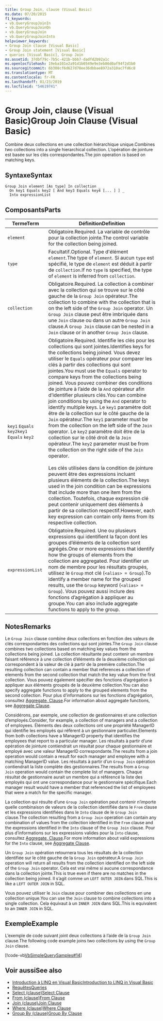 ```yaml
---
title: Group Join, clause (Visual Basic)
ms.date: 07/20/2015
f1_keywords:
- vb.QueryGroupJoinIn
- vb.QueryGroupJoinOn
- vb.QueryGroupJoin
- vb.QueryGroupJoinInto
helpviewer_keywords:
- Group Join clause [Visual Basic]
- Group Join statement [Visual Basic]
- queries [Visual Basic], Group Join
ms.assetid: 37dbf79c-7b5c-421b-bbb7-dadfd2b92a1c
ms.openlocfilehash: 19eba101e2a91d1b0549e9e3eb86d0af94f2d1b0
ms.sourcegitcommit: 6b308cf6d627d78ee36dbbae8972a310ac7fd6c8
ms.translationtype: MT
ms.contentlocale: fr-FR
ms.lasthandoff: 01/23/2019
ms.locfileid: "54619741"
---
```

# <a name="group-join-clause-visual-basic"></a><span data-ttu-id="73430-102">Group Join, clause (Visual Basic)</span><span class="sxs-lookup"><span data-stu-id="73430-102">Group Join Clause (Visual Basic)</span></span>
<span data-ttu-id="73430-103">Combine deux collections en une collection hiérarchique unique.</span><span class="sxs-lookup"><span data-stu-id="73430-103">Combines two collections into a single hierarchical collection.</span></span> <span data-ttu-id="73430-104">L’opération de jointure est basée sur les clés correspondantes.</span><span class="sxs-lookup"><span data-stu-id="73430-104">The join operation is based on matching keys.</span></span>  
  
## <a name="syntax"></a><span data-ttu-id="73430-105">Syntaxe</span><span class="sxs-lookup"><span data-stu-id="73430-105">Syntax</span></span>  
  
```  
Group Join element [As type] In collection _  
  On key1 Equals key2 [ And key3 Equals key4 [... ] ] _  
  Into expressionList  
```  
  
## <a name="parts"></a><span data-ttu-id="73430-106">Composants</span><span class="sxs-lookup"><span data-stu-id="73430-106">Parts</span></span>  
  
|<span data-ttu-id="73430-107">Terme</span><span class="sxs-lookup"><span data-stu-id="73430-107">Term</span></span>|<span data-ttu-id="73430-108">Définition</span><span class="sxs-lookup"><span data-stu-id="73430-108">Definition</span></span>|  
|---|---|  
|`element`|<span data-ttu-id="73430-109">Obligatoire.</span><span class="sxs-lookup"><span data-stu-id="73430-109">Required.</span></span> <span data-ttu-id="73430-110">La variable de contrôle pour la collection jointe.</span><span class="sxs-lookup"><span data-stu-id="73430-110">The control variable for the collection being joined.</span></span>|  
|`type`|<span data-ttu-id="73430-111">Facultatif.</span><span class="sxs-lookup"><span data-stu-id="73430-111">Optional.</span></span> <span data-ttu-id="73430-112">Type d'élément `element`.</span><span class="sxs-lookup"><span data-stu-id="73430-112">The type of `element`.</span></span> <span data-ttu-id="73430-113">Si aucun `type` est spécifié, le type de `element` est déduit à partir de `collection`.</span><span class="sxs-lookup"><span data-stu-id="73430-113">If no `type` is specified, the type of `element` is inferred from `collection`.</span></span>|  
|`collection`|<span data-ttu-id="73430-114">Obligatoire.</span><span class="sxs-lookup"><span data-stu-id="73430-114">Required.</span></span> <span data-ttu-id="73430-115">La collection à combiner avec la collection qui se trouve sur le côté gauche de la `Group Join` opérateur.</span><span class="sxs-lookup"><span data-stu-id="73430-115">The collection to combine with the collection that is on the left side of the `Group Join` operator.</span></span> <span data-ttu-id="73430-116">Un `Group Join` clause peut être imbriquée dans une `Join` clause ou dans un autre `Group Join` clause.</span><span class="sxs-lookup"><span data-stu-id="73430-116">A `Group Join` clause can be nested in a `Join` clause or in another `Group Join` clause.</span></span>|  
|<span data-ttu-id="73430-117">`key1` `Equals` `key2`</span><span class="sxs-lookup"><span data-stu-id="73430-117">`key1` `Equals` `key2`</span></span>|<span data-ttu-id="73430-118">Obligatoire.</span><span class="sxs-lookup"><span data-stu-id="73430-118">Required.</span></span> <span data-ttu-id="73430-119">Identifie les clés pour les collections qui sont jointes.</span><span class="sxs-lookup"><span data-stu-id="73430-119">Identifies keys for the collections being joined.</span></span> <span data-ttu-id="73430-120">Vous devez utiliser le `Equals` opérateur pour comparer les clés à partir des collections qui sont jointes.</span><span class="sxs-lookup"><span data-stu-id="73430-120">You must use the `Equals` operator to compare keys from the collections being joined.</span></span> <span data-ttu-id="73430-121">Vous pouvez combiner des conditions de jointure à l’aide de la `And` opérateur afin d’identifier plusieurs clés.</span><span class="sxs-lookup"><span data-stu-id="73430-121">You can combine join conditions by using the `And` operator to identify multiple keys.</span></span> <span data-ttu-id="73430-122">Le `key1` paramètre doit être de la collection sur le côté gauche de la `Join` opérateur.</span><span class="sxs-lookup"><span data-stu-id="73430-122">The `key1` parameter must be from the collection on the left side of the `Join` operator.</span></span> <span data-ttu-id="73430-123">Le `key2` paramètre doit être de la collection sur le côté droit de la `Join` opérateur.</span><span class="sxs-lookup"><span data-stu-id="73430-123">The `key2` parameter must be from the collection on the right side of the `Join` operator.</span></span><br /><br /> <span data-ttu-id="73430-124">Les clés utilisées dans la condition de jointure peuvent être des expressions incluant plusieurs éléments de la collection.</span><span class="sxs-lookup"><span data-stu-id="73430-124">The keys used in the join condition can be expressions that include more than one item from the collection.</span></span> <span data-ttu-id="73430-125">Toutefois, chaque expression clé peut contenir uniquement des éléments à partir de sa collection respectif.</span><span class="sxs-lookup"><span data-stu-id="73430-125">However, each key expression can contain only items from its respective collection.</span></span>|  
|`expressionList`|<span data-ttu-id="73430-126">Obligatoire.</span><span class="sxs-lookup"><span data-stu-id="73430-126">Required.</span></span> <span data-ttu-id="73430-127">Une ou plusieurs expressions qui identifient la façon dont les groupes d’éléments de la collection sont agrégés.</span><span class="sxs-lookup"><span data-stu-id="73430-127">One or more expressions that identify how the groups of elements from the collection are aggregated.</span></span> <span data-ttu-id="73430-128">Pour identifier un nom de membre pour les résultats groupés, utilisez le `Group` mot clé (`<alias> = Group`).</span><span class="sxs-lookup"><span data-stu-id="73430-128">To identify a member name for the grouped results, use the `Group` keyword (`<alias> = Group`).</span></span> <span data-ttu-id="73430-129">Vous pouvez aussi inclure des fonctions d’agrégation à appliquer au groupe.</span><span class="sxs-lookup"><span data-stu-id="73430-129">You can also include aggregate functions to apply to the group.</span></span>|  
  
## <a name="remarks"></a><span data-ttu-id="73430-130">Notes</span><span class="sxs-lookup"><span data-stu-id="73430-130">Remarks</span></span>  
 <span data-ttu-id="73430-131">Le `Group Join` clause combine deux collections en fonction des valeurs de clés correspondantes des collections qui sont jointes.</span><span class="sxs-lookup"><span data-stu-id="73430-131">The `Group Join` clause combines two collections based on matching key values from the collections being joined.</span></span> <span data-ttu-id="73430-132">La collection résultante peut contenir un membre faisant référence à une collection d’éléments de la deuxième collection qui correspondent à la valeur de clé à partir de la première collection.</span><span class="sxs-lookup"><span data-stu-id="73430-132">The resulting collection can contain a member that references a collection of elements from the second collection that match the key value from the first collection.</span></span> <span data-ttu-id="73430-133">Vous pouvez également spécifier des fonctions d’agrégation à appliquer aux éléments groupés de la deuxième collection.</span><span class="sxs-lookup"><span data-stu-id="73430-133">You can also specify aggregate functions to apply to the grouped elements from the second collection.</span></span> <span data-ttu-id="73430-134">Pour plus d’informations sur les fonctions d’agrégation, consultez [Aggregate, Clause](../../../visual-basic/language-reference/queries/aggregate-clause.md).</span><span class="sxs-lookup"><span data-stu-id="73430-134">For information about aggregate functions, see [Aggregate Clause](../../../visual-basic/language-reference/queries/aggregate-clause.md).</span></span>  
  
 <span data-ttu-id="73430-135">Considérons, par exemple, une collection de gestionnaires et une collection d’employés.</span><span class="sxs-lookup"><span data-stu-id="73430-135">Consider, for example, a collection of managers and a collection of employees.</span></span> <span data-ttu-id="73430-136">Éléments des deux collections ont une propriété ManagerID qui identifie les employés qui réfèrent à un gestionnaire particulier.</span><span class="sxs-lookup"><span data-stu-id="73430-136">Elements from both collections have a ManagerID property that identifies the employees that report to a particular manager.</span></span> <span data-ttu-id="73430-137">Les résultats à partir d’une opération de jointure contiendrait un résultat pour chaque gestionnaire et employé avec une valeur ManagerID correspondante.</span><span class="sxs-lookup"><span data-stu-id="73430-137">The results from a join operation would contain a result for each manager and employee with a matching ManagerID value.</span></span> <span data-ttu-id="73430-138">Les résultats à partir d’un `Group Join` opération contiendrait la liste complète des gestionnaires.</span><span class="sxs-lookup"><span data-stu-id="73430-138">The results from a `Group Join` operation would contain the complete list of managers.</span></span> <span data-ttu-id="73430-139">Chaque résultat de gestionnaire aurait un membre qui a référencé la liste des employés qui ont une correspondance pour le gestionnaire spécifique.</span><span class="sxs-lookup"><span data-stu-id="73430-139">Each manager result would have a member that referenced the list of employees that were a match for the specific manager.</span></span>  
  
 <span data-ttu-id="73430-140">La collection qui résulte d’une `Group Join` opération peut contenir n’importe quelle combinaison de valeurs de la collection identifiée dans le `From` clause et les expressions identifiées dans le `Into` clause de le `Group Join` clause.</span><span class="sxs-lookup"><span data-stu-id="73430-140">The collection resulting from a `Group Join` operation can contain any combination of values from the collection identified in the `From` clause and the expressions identified in the `Into` clause of the `Group Join` clause.</span></span> <span data-ttu-id="73430-141">Pour plus d’informations sur les expressions valides pour la `Into` clause, consultez [Aggregate, Clause](../../../visual-basic/language-reference/queries/aggregate-clause.md).</span><span class="sxs-lookup"><span data-stu-id="73430-141">For more information about valid expressions for the `Into` clause, see [Aggregate Clause](../../../visual-basic/language-reference/queries/aggregate-clause.md).</span></span>  
  
 <span data-ttu-id="73430-142">Un `Group Join` opération retournera tous les résultats de la collection identifiée sur le côté gauche de la `Group Join` opérateur.</span><span class="sxs-lookup"><span data-stu-id="73430-142">A `Group Join` operation will return all results from the collection identified on the left side of the `Group Join` operator.</span></span> <span data-ttu-id="73430-143">Cela est vrai même si aucune correspondance dans la collection jointe.</span><span class="sxs-lookup"><span data-stu-id="73430-143">This is true even if there are no matches in the collection being joined.</span></span> <span data-ttu-id="73430-144">Il s’agit comme un `LEFT OUTER JOIN` dans SQL.</span><span class="sxs-lookup"><span data-stu-id="73430-144">This is like a `LEFT OUTER JOIN` in SQL.</span></span>  
  
 <span data-ttu-id="73430-145">Vous pouvez utiliser le `Join` clause pour combiner des collections en une collection unique.</span><span class="sxs-lookup"><span data-stu-id="73430-145">You can use the `Join` clause to combine collections into a single collection.</span></span> <span data-ttu-id="73430-146">Cela équivaut à un `INNER JOIN` dans SQL.</span><span class="sxs-lookup"><span data-stu-id="73430-146">This is equivalent to an `INNER JOIN` in SQL.</span></span>  
  
## <a name="example"></a><span data-ttu-id="73430-147">Exemple</span><span class="sxs-lookup"><span data-stu-id="73430-147">Example</span></span>  
 <span data-ttu-id="73430-148">L’exemple de code suivant joint deux collections à l’aide de la `Group Join` clause.</span><span class="sxs-lookup"><span data-stu-id="73430-148">The following code example joins two collections by using the `Group Join` clause.</span></span>  
  
 [!code-vb[VbSimpleQuerySamples#14](../../../visual-basic/language-reference/queries/codesnippet/VisualBasic/group-join-clause_1.vb)]  
  
## <a name="see-also"></a><span data-ttu-id="73430-149">Voir aussi</span><span class="sxs-lookup"><span data-stu-id="73430-149">See also</span></span>
- [<span data-ttu-id="73430-150">Introduction à LINQ en Visual Basic</span><span class="sxs-lookup"><span data-stu-id="73430-150">Introduction to LINQ in Visual Basic</span></span>](../../../visual-basic/programming-guide/language-features/linq/introduction-to-linq.md)
- [<span data-ttu-id="73430-151">Requêtes</span><span class="sxs-lookup"><span data-stu-id="73430-151">Queries</span></span>](../../../visual-basic/language-reference/queries/index.md)
- [<span data-ttu-id="73430-152">Select (clause)</span><span class="sxs-lookup"><span data-stu-id="73430-152">Select Clause</span></span>](../../../visual-basic/language-reference/queries/select-clause.md)
- [<span data-ttu-id="73430-153">From (clause)</span><span class="sxs-lookup"><span data-stu-id="73430-153">From Clause</span></span>](../../../visual-basic/language-reference/queries/from-clause.md)
- [<span data-ttu-id="73430-154">Join (clause)</span><span class="sxs-lookup"><span data-stu-id="73430-154">Join Clause</span></span>](../../../visual-basic/language-reference/queries/join-clause.md)
- [<span data-ttu-id="73430-155">Where (clause)</span><span class="sxs-lookup"><span data-stu-id="73430-155">Where Clause</span></span>](../../../visual-basic/language-reference/queries/where-clause.md)
- [<span data-ttu-id="73430-156">Group By (clause)</span><span class="sxs-lookup"><span data-stu-id="73430-156">Group By Clause</span></span>](../../../visual-basic/language-reference/queries/group-by-clause.md)
